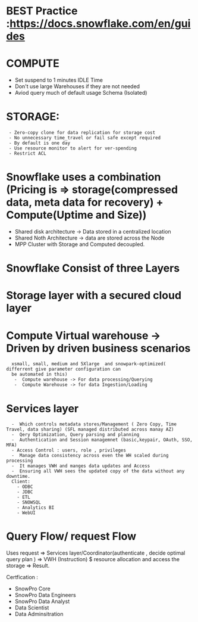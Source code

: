 # BEST Practice  :https://docs.snowflake.com/en/guides
  # COMPUTE
   - Set suspend to 1 minutes IDLE Time
   - Don't use large Warehouses if they are not needed
   - Aviod query much of default usage Schema (Isolated)
  # STORAGE:
     - Zero-copy clone for data replication for storage cost
     - No unnecessary time_travel or fail safe except required
     - By default is one day
     - Use resource monitor to alert for ver-spending
     - Restrict ACL 

# Snowflake uses a combination (Pricing is => storage(compressed data, meta data for recovery) + Compute(Uptime and Size))
 -  Shared disk architecture -> Data stored in a centralized location
 -  Shared Noth Architecture -> data are stored across the Node
 -  MPP Cluster with Storage and Computed decoupled.

# Snowflake Consist of three Layers
   # Storage layer with a secured cloud layer
   # Compute Virtual warehouse -> Driven by driven business scenarios
      xsmall, small, medium and 5Xlarge  and snowpark-optimized( differrent give parameter configuration can 
      be automated in this)
       -  Compute warehouse -> For data processing/Querying
       -  Compute Warehouse -> for data Ingestion/Loading
   # Services layer 
      -  Which controls metadata stores/Management ( Zero Copy, Time Travel, data sharing) (SFL managed distributed across manay AZ)
      -  Qery Optimization, Query parsing and planning
      -  Authentication and Session managemnet (basic,keypair, OAuth, SSO, MFA)
      - Access Control : users, role , privileges
      -  Manage data consistency across even the WH scaled during processing
      -  It manages VWH and manges data updates and Access
      -  Ensuring all VWH sees the updated copy of the data without any downtime.
      Client:
        - ODBC
        - JDBC
        - ETL
        - SNOWSQL
        - Analytics BI
        - WebUI
# Query Flow/ request Flow 
   Uses request => Services layer/Coordinator(authenticate , decide optimal query plan ) => VWH (Instruction) $ resource allocation and access the storage => Result.

Certfication :
 - SnowPro Core
 - SnowPro Data Engineers
 - SnowPro Data Analyst
 - Data Scientist
 - Data Adminsitration